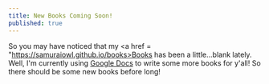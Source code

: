 ```yaml
---
title: New Books Coming Soon!
published: true
---
```

 So you may have noticed that my <a href = "https://samuraiowl.github.io/books>Books</a> has been a little...blank lately. Well, I'm currently using <a href = "https://docs.google.com">Google Docs</a> to write some more books for y'all! So there should be some new books before long!
